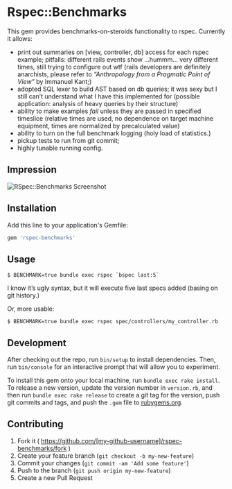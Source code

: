 # Rspec::Benchmarks

This gem provides benchmarks-on-steroids functionality to rspec. Currently it allows:

* print out summaries on [view, controller, db] access for each rspec example; pitfalls: different rails events show ...hummm... very different times, still trying to configure out wtf (rails developers are definitely anarchists, please refer to _“Anthropology from a Pragmatic Point of View”_ by Immanuel Kant;)
* adopted SQL lexer to build AST based on db queries; it was sexy but I still can’t understand what I have this implemented for (possible application: analysis of heavy queries by their structure)
* ability to make examples _fail_ unless they are passed in specified timeslice (relative times are used, no dependence on target machine equipment, times are normalized by precalculated value)
* ability to turn on the full benchmark logging (holy load of statistics.)
* pickup tests to run from git commit;
* highly tunable running config.

## Impression

![RSpec::Benchmarks Screenshot](https://github.com/kantox/kantox-flow/wiki/rspec-benchmarks.png)

## Installation

Add this line to your application's Gemfile:

```ruby
gem 'rspec-benchmarks'
```

## Usage

    $ BENCHMARK=true bundle exec rspec `bspec last:5`

I know it’s ugly syntax, but it will execute five last specs added (basing on git history.)

Or, more usable:

    $ BENCHMARK=true bundle exec rspec spec/controllers/my_controller.rb

## Development

After checking out the repo, run `bin/setup` to install dependencies. Then, run `bin/console` for an interactive prompt that will allow you to experiment.

To install this gem onto your local machine, run `bundle exec rake install`. To release a new version, update the version number in `version.rb`, and then run `bundle exec rake release` to create a git tag for the version, push git commits and tags, and push the `.gem` file to [rubygems.org](https://rubygems.org).

## Contributing

1. Fork it ( https://github.com/[my-github-username]/rspec-benchmarks/fork )
2. Create your feature branch (`git checkout -b my-new-feature`)
3. Commit your changes (`git commit -am 'Add some feature'`)
4. Push to the branch (`git push origin my-new-feature`)
5. Create a new Pull Request
